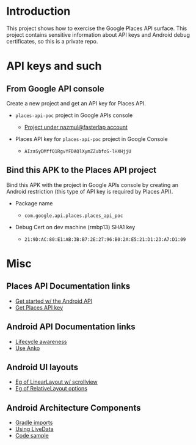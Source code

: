# Introduction

This project shows how to exercise the Google Places API surface. This project
contains sensitive information about API keys and Android debug certificates,
so this is a private repo.

# API keys and such

## From Google API console

Create a new project and get an API key for Places API.

- `places-api-poc` project in Google APIs console
    - [Project under nazmul@fasterlap account](http://tinyurl.com/yb67bn2f)

- Places API key for `places-api-poc` project in Google Console
    - `AIzaSyDMffQ1RgvYFDAQlXymZZubfoS-lHXHjjU`

## Bind this APK to the Places API project

Bind this APK with the project in Google APIs console by creating an Android
restriction (this type of API key is required by Places API).

- Package name
    - `com.google.api.places.places_api_poc`

- Debug Cert on dev machine (rmbp13) SHA1 key
    - `21:9D:AC:80:E1:AB:3B:B7:2E:27:96:B0:2A:E5:21:D1:23:A7:D1:09`

# Misc

## Places API Documentation links
- [Get started w/ the Android API](https://developers.google.com/places/android-sdk/start)
- [Get Places API key](https://developers.google.com/places/android-sdk/signup)

## Android API Documentation links
- [Lifecycle awareness](https://developer.android.com/topic/libraries/architecture/lifecycle)
- [Use Anko](https://www.kotlindevelopment.com/why-should-use-anko/)

## Android UI layouts
- [Eg of LinearLayout w/ scrollview](http://tinyurl.com/yaht7rrm)
- [Eg of RelativeLayout options](http://tinyurl.com/y7rer3ch)

## Android Architecture Components
- [Gradle imports](https://developer.android.com/topic/libraries/architecture/adding-components)
- [Using LiveData](https://developer.android.com/topic/libraries/architecture/livedata)
- [Code sample](https://github.com/nazmulidris/android_arch_comp_kt/tree/master/app/src/main/java/arch_comp_kt/nazmul/com)